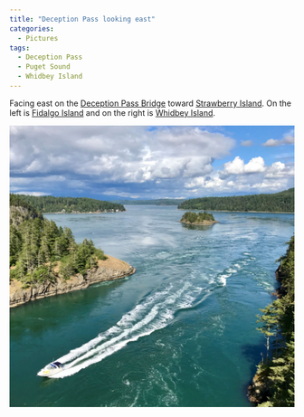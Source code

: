```yaml
---
title: "Deception Pass looking east"
categories:
  - Pictures
tags:
  - Deception Pass
  - Puget Sound
  - Whidbey Island
---
```


Facing east on the [Deception Pass Bridge](https://en.wikipedia.org/wiki/Deception_Pass_Bridge) toward [Strawberry Island](https://en.wikipedia.org/wiki/Strawberry_Island_(Deception_Pass,_Washington)). On the left is [Fidalgo Island](https://en.wikipedia.org/wiki/Fidalgo_Island) and on the right is [Whidbey Island](https://en.wikipedia.org/wiki/Whidbey_Island).

![A view of Deception Pass with water and islands in the distance. A boat is driving fast below, leaving a long trail of waves.](/assets/images/2019/2019-06-07-deception-pass-looking-east-smaller.jpg)